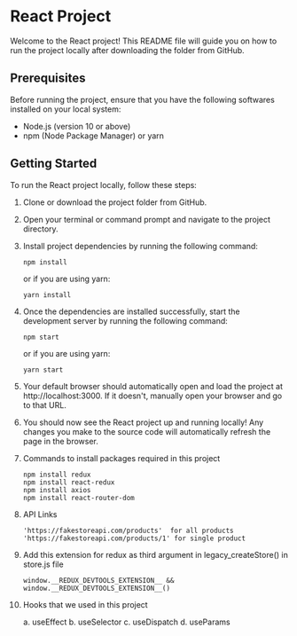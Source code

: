 # React Project

Welcome to the React project! This README file will guide you on how to run the project locally after downloading the folder from GitHub.

## Prerequisites

Before running the project, ensure that you have the following softwares installed on your local system:

- Node.js (version 10 or above)
- npm (Node Package Manager) or yarn

## Getting Started

To run the React project locally, follow these steps:

1. Clone or download the project folder from GitHub.

2. Open your terminal or command prompt and navigate to the project directory.

3. Install project dependencies by running the following command:

   ```
   npm install
   ```
   
   or if you are using yarn:
   ```
   yarn install
   ```
4. Once the dependencies are installed successfully, start the development server by running the following command:
    ```
    npm start
    ```
   or if you are using yarn:
    ```
    yarn start
    ```
5. Your default browser should automatically open and load the project at http://localhost:3000. If it doesn't, manually open your browser and go to that URL.

6. You should now see the React project up and running locally! Any changes you make to the source code will automatically refresh the page in the browser.

7. Commands to install packages required in this project 
    
   ```
   npm install redux
   npm install react-redux
   npm install axios
   npm install react-router-dom
   ```
8. API Links
   
   ```
   'https://fakestoreapi.com/products'  for all products
   'https://fakestoreapi.com/products/1' for single product
   ```
9. Add this extension for redux as third argument in legacy_createStore() in store.js file
   
   ```
   window.__REDUX_DEVTOOLS_EXTENSION__ && window.__REDUX_DEVTOOLS_EXTENSION__() 
   ```
10. Hooks that we used in this project
   
    a. useEffect
    b. useSelector
    c. useDispatch
    d. useParams
   
